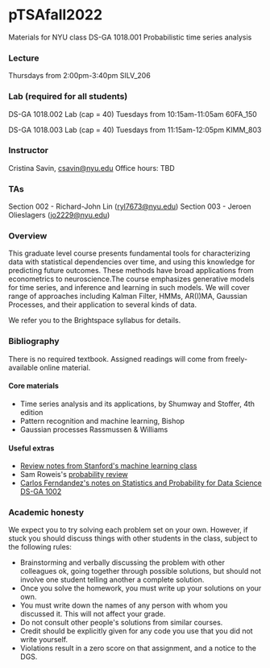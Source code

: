 # pTSAfall2022
Materials for NYU class DS-GA 1018.001  Probabilistic time series analysis

### Lecture 
Thursdays from 2:00pm-3:40pm
SILV_206

### Lab (required for all students)
DS-GA 1018.002 Lab (cap = 40) 
Tuesdays from 10:15am-11:05am
60FA_150

DS-GA 1018.003 Lab (cap = 40) 
Tuesdays from 11:15am-12:05pm
KIMM_803

###  Instructor 
Cristina Savin, csavin@nyu.edu 
Office hours:  TBD 

### TAs
Section 002 - Richard-John Lin (ryl7673@nyu.edu)
Section 003 - Jeroen Olieslagers (jo2229@nyu.edu)

### Overview
This graduate level course presents fundamental tools for characterizing data with statistical dependencies over time, and using this knowledge for predicting future outcomes. These methods have broad applications from econometrics to neuroscience.The course emphasizes generative models for time series, and inference and learning in such models. We will cover range of approaches including Kalman Filter, HMMs, AR(I)MA, Gaussian Processes,  and their application to several kinds of data.

We refer you to the Brightspace syllabus for details.

### Bibliography
There is no required textbook. Assigned readings will come from freely-available online material.

#### Core materials
- Time series analysis and its applications, by Shumway and Stoffer, 4th edition
- Pattern recognition and machine learning, Bishop
- Gaussian processes Rassmussen & Williams

#### Useful extras
 - [Review notes from Stanford's machine learning class](http://cs229.stanford.edu/section/cs229-prob.pdf)
 - Sam Roweis's [probability review](http://cs.nyu.edu/%7Edsontag/courses/ml12/notes/probx.pdf)
 - [Carlos Ferndandez's notes on Statistics and Probability for Data Science DS-GA 1002](http://www.cims.nyu.edu/~cfgranda/pages/stuff/probability_stats_for_DS.pdf) 

### Academic honesty
We expect you to try solving each problem set on your own. However, if  stuck  you should discuss things with other students in the class, subject to the following rules:
  - Brainstorming and verbally discussing the problem with other colleagues ok, going together through possible solutions, but should not involve one student telling another a complete solution.
  - Once you solve the homework, you must write up your solutions on your own.
  - You must write down the names of any person with whom you discussed it. This will not affect your grade.
  - Do not consult other people's solutions from similar courses.
  - Credit should be explicitly given for any code you use that you did not write yourself.
  - Violations result in a zero score on that assignment, and a notice to the DGS.
